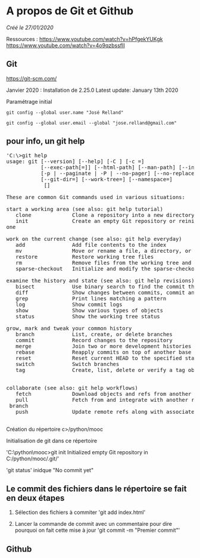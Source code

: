 # A propos de Git et Github

*Créé le 27/01/2020*

Ressources :
https://www.youtube.com/watch?v=hPfgekYUKgk
https://www.youtube.com/watch?v=4o9qzbssfII

## Git
https://git-scm.com/

Janvier 2020 : Installation de 2.25.0
Latest update: January 13th 2020

Paramétrage initial

    git config --global user.name "José Relland" 

    git config --global user.email --global "jose.relland@gmail.com"


## pour info, un git help
<pre>
'C:\>git help
usage: git [--version] [--help] [-C <path>] [-c <name>=<value>]
           [--exec-path[=<path>]] [--html-path] [--man-path] [--info-path]
           [-p | --paginate | -P | --no-pager] [--no-replace-objects] [--bare]
           [--git-dir=<path>] [--work-tree=<path>] [--namespace=<name>]
           <command> [<args>]

These are common Git commands used in various situations:

start a working area (see also: git help tutorial)
   clone             Clone a repository into a new directory
   init              Create an empty Git repository or reinitialize an existing
one

work on the current change (see also: git help everyday)
   add               Add file contents to the index
   mv                Move or rename a file, a directory, or a symlink
   restore           Restore working tree files
   rm                Remove files from the working tree and from the index
   sparse-checkout   Initialize and modify the sparse-checkout

examine the history and state (see also: git help revisions)
   bisect            Use binary search to find the commit that introduced a bug
   diff              Show changes between commits, commit and working tree, etc
   grep              Print lines matching a pattern
   log               Show commit logs
   show              Show various types of objects
   status            Show the working tree status

grow, mark and tweak your common history
   branch            List, create, or delete branches
   commit            Record changes to the repository
   merge             Join two or more development histories together
   rebase            Reapply commits on top of another base tip
   reset             Reset current HEAD to the specified state
   switch            Switch branches
   tag               Create, list, delete or verify a tag object signed with GPG


collaborate (see also: git help workflows)
   fetch             Download objects and refs from another repository
   pull              Fetch from and integrate with another repository or a local
 branch
   push              Update remote refs along with associated objects

</pre>

Création du répertoire c>/python/mooc

Initialisation de git dans ce répertoire

'C:\python\mooc>git init
Initialized empty Git repository in C:/python/mooc/.git/'

'git status'
inidque "No commit yet"

## Le commit des fichiers dans le  répertoire se fait en deux étapes

1. Sélection des fichiers à commiter
'git add index.html'

2. Lancer la commande de commit avec un commentaire pour dire pourquoi on fait cette mise à jour
'git commit -m "Premier commit"'

## Github

